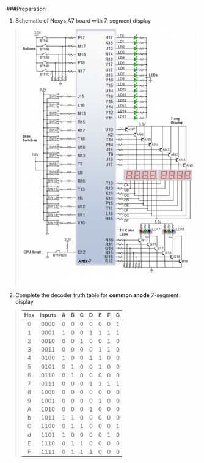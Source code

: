 ###Preparation

1. Schematic of Nexys A7 board with 7-segment display
>![im](/labs/03-vivado/images/n4r.png)

2.  Complete the decoder truth table for **common anode** 7-segment display.

>   | **Hex** | **Inputs** | **A** | **B** | **C** | **D** | **E** | **F** | **G** |
>   | :-: | :-: | :-: | :-: | :-: | :-: | :-: | :-: | :-: |
>   | 0 | 0000 | 0 | 0 | 0 | 0 | 0 | 0 | 1 |
>   | 1 | 0001 | 1 | 0 | 0 | 1 | 1 | 1 | 1 |
>   | 2 | 0010 | 0 | 0 | 1 | 0 | 0 | 1 | 0 |
>   | 3 | 0011 | 0 | 0 | 0 | 0 | 1 | 1 | 0 |
>   | 4 | 0100 | 1 | 0 | 0 | 1 | 1 | 0 | 0 |
>   | 5 | 0101 | 0 | 1 | 0 | 0 | 1 | 0 | 0 |
>   | 6 | 0110 | 0 | 1 | 0 | 0 | 0 | 0 | 0 |
>   | 7 | 0111 | 0 | 0 | 0 | 1 | 1 | 1 | 1 |
>   | 8 | 1000 | 0 | 0 | 0 | 0 | 0 | 0 | 0 |
>   | 9 | 1001 | 0 | 0 | 0 | 0 | 1 | 0 | 0 |
>   | A | 1010 | 0 | 0 | 0 | 1 | 0 | 0 | 0 |
>   | b | 1011 | 1 | 1 | 0 | 0 | 0 | 0 | 0 |
>   | C | 1100 | 0 | 1 | 1 | 0 | 0 | 0 | 1 |
>   | d | 1101 | 1 | 0 | 0 | 0 | 0 | 1 | 0 |
>   | E | 1110 | 0 | 1 | 1 | 0 | 0 | 0 | 0 |
>   | F | 1111 | 0 | 1 | 1 | 1 | 0 | 0 | 0 |